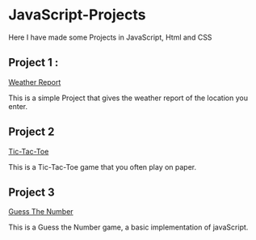 # JavaScript-Projects
Here I have made some Projects in JavaScript, Html and CSS


## Project 1 : 
[Weather Report](https://saurabh5233.github.io/JavaScript-Projects/Weather%20Report/)

This is a simple Project that gives the weather report of the location you enter.

## Project 2
[Tic-Tac-Toe](https://saurabh5233.github.io/JavaScript-Projects/TicTacToe/)

This is a Tic-Tac-Toe game that you often play on paper.

## Project 3
[Guess The Number](https://saurabh5233.github.io/JavaScript-Projects/Guess%20A%20Number/)

This is a Guess the Number game, a basic implementation of javaScript.



